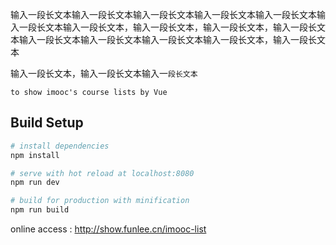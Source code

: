 
输入一段长文本输入一段长文本输入一段长文本输入一段长文本输入一段长文本输入一段长文本输入一段长文本，输入一段长文本，输入一段长文本，输入一段长文本输入一段长文本输入一段长文本输入一段长文本输入一段长文本，输入一段长文本

输入一段长文本，输入一段长文本输入一`段长文本`

    to show imooc's course lists by Vue

## Build Setup

``` bash
# install dependencies
npm install

# serve with hot reload at localhost:8080
npm run dev

# build for production with minification
npm run build


```

online access : http://show.funlee.cn/imooc-list
